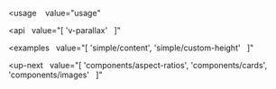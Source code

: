 <usage
   value="usage"
></usage>

<api
  value="[
  'v-parallax'
  ]"
></api>

<examples
  value="[
  'simple/content',
  'simple/custom-height'
  ]"
></examples>

<up-next
  value="[
  'components/aspect-ratios',
  'components/cards',
  'components/images'
  ]"
></up-next>